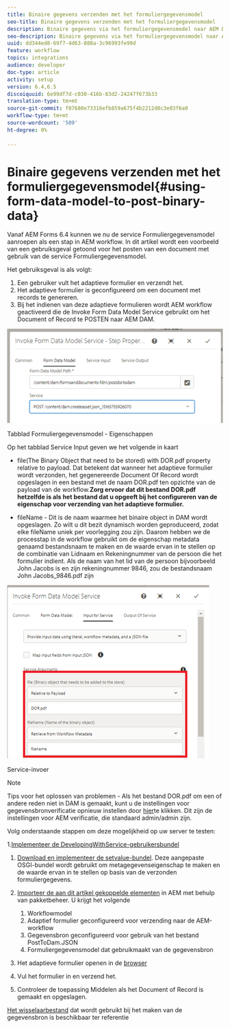 ```yaml
---
title: Binaire gegevens verzenden met het formuliergegevensmodel
seo-title: Binaire gegevens verzenden met het formuliergegevensmodel
description: Binaire gegevens via het formuliergegevensmodel naar AEM DAM verzenden
seo-description: Binaire gegevens via het formuliergegevensmodel naar AEM DAM verzenden
uuid: dd344ed8-69f7-4d63-888a-3c96993fe99d
feature: workflow
topics: integrations
audience: developer
doc-type: article
activity: setup
version: 6.4,6.5
discoiquuid: 6e99df7d-c030-416b-83d2-24247f673b33
translation-type: tm+mt
source-git-commit: f07680e73316efb859a675f4b2212d8c3e03f6a0
workflow-type: tm+mt
source-wordcount: '509'
ht-degree: 0%

---
```



# Binaire gegevens verzenden met het formuliergegevensmodel{#using-form-data-model-to-post-binary-data}

Vanaf AEM Forms 6.4 kunnen we nu de service Formuliergegevensmodel aanroepen als een stap in AEM workflow. In dit artikel wordt een voorbeeld van een gebruiksgeval getoond voor het posten van een document met gebruik van de service Formuliergegevensmodel.

Het gebruiksgeval is als volgt:

1. Een gebruiker vult het adaptieve formulier en verzendt het.
1. Het adaptieve formulier is geconfigureerd om een document met records te genereren.
1. Bij het indienen van deze adaptieve formulieren wordt AEM workflow geactiveerd die de Invoke Form Data Model Service gebruikt om het Document of Record te POSTEN naar AEM DAM.

![posttodam](assets/posttodamshot1.png)

Tabblad Formuliergegevensmodel - Eigenschappen

Op het tabblad Service Input geven we het volgende in kaart

* file(The Binary Object that need to be stored) with DOR.pdf property relative to payload. Dat betekent dat wanneer het adaptieve formulier wordt verzonden, het gegenereerde Document Of Record wordt opgeslagen in een bestand met de naam DOR.pdf ten opzichte van de payload van de workflow.**Zorg ervoor dat dit bestand DOR.pdf hetzelfde is als het bestand dat u opgeeft bij het configureren van de eigenschap voor verzending van het adaptieve formulier.**

* fileName - Dit is de naam waarmee het binaire object in DAM wordt opgeslagen. Zo wilt u dit bezit dynamisch worden geproduceerd, zodat elke fileName uniek per voorlegging zou zijn. Daarom hebben we de processtap in de workflow gebruikt om de eigenschap metadata genaamd bestandsnaam te maken en de waarde ervan in te stellen op de combinatie van Lidnaam en Rekeningnummer van de persoon die het formulier indient. Als de naam van het lid van de persoon bijvoorbeeld John Jacobs is en zijn rekeningnummer 9846, zou de bestandsnaam John Jacobs_9846.pdf zijn

![fdmserviceinput](assets/fdminputservice.png)

Service-invoer

>[!NOTE]
>
>Tips voor het oplossen van problemen - Als het bestand DOR.pdf om een of andere reden niet in DAM is gemaakt, kunt u de instellingen voor gegevensbronverificatie opnieuw instellen door [hier](http://localhost:4502/mnt/overlay/fd/fdm/gui/components/admin/fdmcloudservice/properties.html?item=%2Fconf%2Fglobal%2Fsettings%2Fcloudconfigs%2Ffdm%2Fpostdortodam)te klikken. Dit zijn de instellingen voor AEM verificatie, die standaard admin/admin zijn.

Volg onderstaande stappen om deze mogelijkheid op uw server te testen:

1.[Implementeer de DevelopingWithService-gebruikersbundel](/help/forms/assets/common-osgi-bundles/DevelopingWithServiceUser.jar)

1. [Download en implementeer de setvalue-bundel](/help/forms/assets/common-osgi-bundles/SetValueApp.core-1.0-SNAPSHOT.jar). Deze aangepaste OSGI-bundel wordt gebruikt om metagegevenseigenschap te maken en de waarde ervan in te stellen op basis van de verzonden formuliergegevens.

1. [Importeer de aan dit artikel gekoppelde elementen](assets/postdortodam.zip) in AEM met behulp van pakketbeheer. U krijgt het volgende

   1. Workflowmodel
   1. Adaptief formulier geconfigureerd voor verzending naar de AEM-workflow
   1. Gegevensbron geconfigureerd voor gebruik van het bestand PostToDam.JSON
   1. Formuliergegevensmodel dat gebruikmaakt van de gegevensbron

1. Het adaptieve formulier openen in de [browser](http://localhost:4502/content/dam/formsanddocuments/helpx/timeoffrequestform/jcr:content?wcmmode=disabled)
1. Vul het formulier in en verzend het.
1. Controleer de toepassing Middelen als het Document of Record is gemaakt en opgeslagen.


[Het wisselaarbestand](http://localhost:4502/conf/global/settings/cloudconfigs/fdm/postdortodam/jcr:content/swaggerFile) dat wordt gebruikt bij het maken van de gegevensbron is beschikbaar ter referentie

